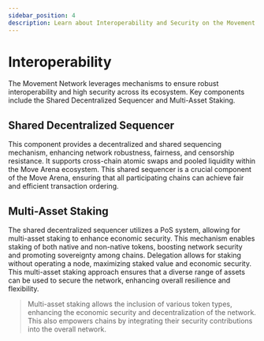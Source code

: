 ```yaml
---
sidebar_position: 4
description: Learn about Interoperability and Security on the Movement Network.
---
```


# Interoperability

The Movement Network leverages mechanisms to ensure robust interoperability and high security across its ecosystem. Key components include the Shared Decentralized Sequencer and Multi-Asset Staking.

## Shared Decentralized Sequencer

This component provides a decentralized and shared sequencing mechanism, enhancing network robustness, fairness, and censorship resistance. It supports cross-chain atomic swaps and pooled liquidity within the Move Arena ecosystem. This shared sequencer is a crucial component of the Move Arena, ensuring that all participating chains can achieve fair and efficient transaction ordering.

<!-- ![Shared Decentralized Sequencer](./images/shared_sequencer.png) -->

## Multi-Asset Staking

The shared decentralized sequencer utilizes a PoS system, allowing for multi-asset staking to enhance economic security. This mechanism enables staking of both native and non-native tokens, boosting network security and promoting sovereignty among chains. Delegation allows for staking without operating a node, maximizing staked value and economic security. This multi-asset staking approach ensures that a diverse range of assets can be used to secure the network, enhancing overall resilience and flexibility.

<!-- ![Multi-Asset Staking](./images/multi_asset_staking.png) -->


> Multi-asset staking allows the inclusion of various token types, enhancing the economic security and decentralization of the network. This also empowers chains by integrating their security contributions into the overall network.
